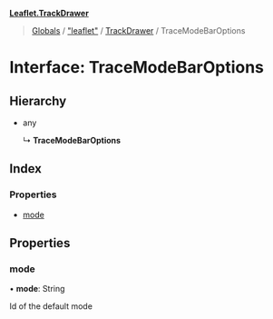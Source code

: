 **[Leaflet.TrackDrawer](../README.md)**

> [Globals](../README.md) / ["leaflet"](../modules/_leaflet_.md) / [TrackDrawer](../modules/_leaflet_.trackdrawer.md) / TraceModeBarOptions

# Interface: TraceModeBarOptions

## Hierarchy

* any

  ↳ **TraceModeBarOptions**

## Index

### Properties

* [mode](_leaflet_.trackdrawer.tracemodebaroptions.md#mode)

## Properties

### mode

•  **mode**: String

Id of the default mode
